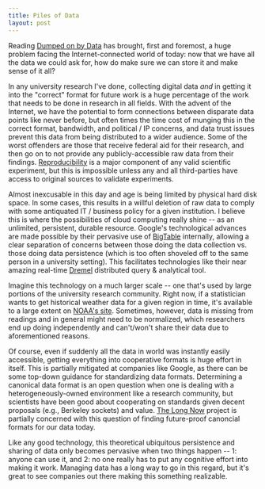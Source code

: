 ```yaml
---
title: Piles of Data
layout: post
---
```


Reading [Dumped on by Data][1] has brought, first and foremost, a huge problem
facing the Internet-connected world of today: now that we have all the data we
could ask for, how do make sure we can store it and make sense of it all?

In any university research I've done, collecting digital data *and* in getting it into
 the "correct" format for future work
is a huge percentage of the work that needs to be done in research in all fields.
With the advent of the Internet, we have the potential to form
connections between disparate data points like never before, but often times the
time cost of munging this in the correct format, bandwidth, and political / IP
concerns, and data trust issues prevent this data from being distributed to a wider audience. Some of
the worst offenders are those that receive federal aid for their research, and
then go on to not provide any publicly-accessible raw data from their findings.
[Reproducibility][2] is a major component of any valid scientific experiment, but
this is impossible unless any and all third-parties have access to original sources to
 validate experiments.

Almost inexcusable in this day and age is being limited by physical hard
disk space. In some cases, this results in a willful deletion of raw data to
comply with some antiquated IT / business policy for a given institution. I
believe this is where the possibilities of cloud computing really shine -- as an
unlimited, persistent, durable resource. Google's technological advances are
made possible by their pervasive use of
[BigTable][3] internally, allowing a clear separation of concerns between those
doing the data collection vs. those doing data persistence (which is too often
shoveled off to the same person in a university setting). This facilitates
technologies like their near amazing real-time [Dremel][4] distributed query &amp;
analytical tool.

Imagine this technology on a much larger scale -- one that's
used by large portions of the university research community. Right now, if a
statistician wants to get historical weather data for a given region in time,
it's available to a large extent on [NOAA's site](http://www.ncdc.noaa.gov/oa/ncdc.html).
Sometimes, however, data is missing from readings and in general might need to be
normalized, which researchers end up doing independently and can't/won't share
their data due to aforementioned reasons.

Of course, even if suddenly all the data in world was instantly easily
accessible, getting everything into cooperative formats is huge effort in itself.
This is partially mitigated at companies like Google, as there can be some
top-down guidance for standardizing data formats. Determining a canonical data
format is an open question when one is dealing with a heterogeneously-owned
environment like a research community, but scientists have been good about cooperating
on standards given decent proposals (e.g., Berkeley sockets) and value.
[The Long Now][5] project is partially concerned with this question of
finding future-proof canoncial formats for our data today.

Like any good technology, this theoretical ubiquitous persistence and sharing of
data only becomes pervasive when two things happen -- 1:
anyone can use it, and 2: no one really has to put any cognitive effort into
making it work. Managing data has a long way to go in this regard, but it's
great to see companies out there making this something realizable.

[1]: http://chronicle.com/article/Dumped-On-by-Data-Scientists/126324/
[2]: http://news.ycombinator.com/item?id=2210945
[3]: http://labs.google.com/papers/bigtable.html
[4]: http://research.google.com/pubs/pub36632.html
[5]: http://longnow.org/

